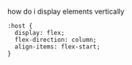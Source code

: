 how do i display <mat-form-field> elements vertically
```
:host {
  display: flex;
  flex-direction: column;
  align-items: flex-start;
}
```

